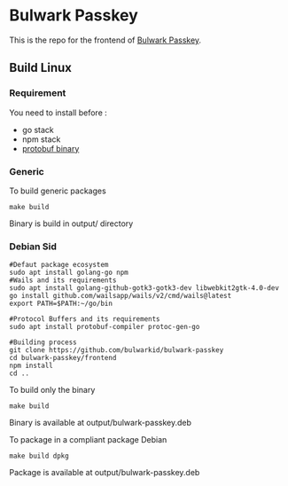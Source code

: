 # Bulwark Passkey

This is the repo for the frontend of [Bulwark Passkey](https://bulwark.id).

## Build Linux

### Requirement

You need to install before :
* go stack
* npm stack
* [protobuf binary](https://github.com/protocolbuffers/protobuf)

### Generic

To build generic packages
```
make build
```
Binary is build in output/ directory

### Debian Sid

```
#Defaut package ecosystem
sudo apt install golang-go npm
#Wails and its requirements
sudo apt install golang-github-gotk3-gotk3-dev libwebkit2gtk-4.0-dev
go install github.com/wailsapp/wails/v2/cmd/wails@latest
export PATH=$PATH:~/go/bin

#Protocol Buffers and its requirements
sudo apt install protobuf-compiler protoc-gen-go

#Building process
git clone https://github.com/bulwarkid/bulwark-passkey
cd bulwark-passkey/frontend
npm install
cd ..
```
To build only the binary
```
make build
```
Binary is available at output/bulwark-passkey.deb

To package in a compliant package Debian
```
make build dpkg
```

Package is available at output/bulwark-passkey.deb
